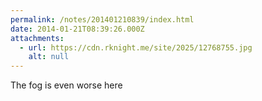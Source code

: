 ```yaml
---
permalink: /notes/201401210839/index.html
date: 2014-01-21T08:39:26.000Z
attachments:
  - url: https://cdn.rknight.me/site/2025/12768755.jpg
    alt: null
---
```


The fog is even worse here
